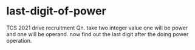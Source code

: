 # last-digit-of-power
TCS 2021 drive recruitment Qn. take two integer value one will be power and one will be operand. now find out the last digit after the doing power operation.
